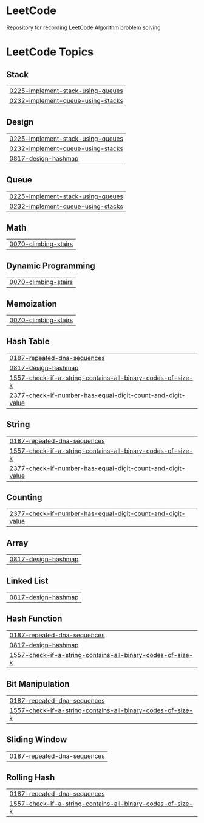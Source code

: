 # LeetCode
Repository for recording LeetCode Algorithm problem solving

<!---LeetCode Topics Start-->
# LeetCode Topics
## Stack
|  |
| ------- |
| [0225-implement-stack-using-queues](https://github.com/Jeongsunga/LeetCode/tree/master/0225-implement-stack-using-queues) |
| [0232-implement-queue-using-stacks](https://github.com/Jeongsunga/LeetCode/tree/master/0232-implement-queue-using-stacks) |
## Design
|  |
| ------- |
| [0225-implement-stack-using-queues](https://github.com/Jeongsunga/LeetCode/tree/master/0225-implement-stack-using-queues) |
| [0232-implement-queue-using-stacks](https://github.com/Jeongsunga/LeetCode/tree/master/0232-implement-queue-using-stacks) |
| [0817-design-hashmap](https://github.com/Jeongsunga/LeetCode/tree/master/0817-design-hashmap) |
## Queue
|  |
| ------- |
| [0225-implement-stack-using-queues](https://github.com/Jeongsunga/LeetCode/tree/master/0225-implement-stack-using-queues) |
| [0232-implement-queue-using-stacks](https://github.com/Jeongsunga/LeetCode/tree/master/0232-implement-queue-using-stacks) |
## Math
|  |
| ------- |
| [0070-climbing-stairs](https://github.com/Jeongsunga/LeetCode/tree/master/0070-climbing-stairs) |
## Dynamic Programming
|  |
| ------- |
| [0070-climbing-stairs](https://github.com/Jeongsunga/LeetCode/tree/master/0070-climbing-stairs) |
## Memoization
|  |
| ------- |
| [0070-climbing-stairs](https://github.com/Jeongsunga/LeetCode/tree/master/0070-climbing-stairs) |
## Hash Table
|  |
| ------- |
| [0187-repeated-dna-sequences](https://github.com/Jeongsunga/LeetCode/tree/master/0187-repeated-dna-sequences) |
| [0817-design-hashmap](https://github.com/Jeongsunga/LeetCode/tree/master/0817-design-hashmap) |
| [1557-check-if-a-string-contains-all-binary-codes-of-size-k](https://github.com/Jeongsunga/LeetCode/tree/master/1557-check-if-a-string-contains-all-binary-codes-of-size-k) |
| [2377-check-if-number-has-equal-digit-count-and-digit-value](https://github.com/Jeongsunga/LeetCode/tree/master/2377-check-if-number-has-equal-digit-count-and-digit-value) |
## String
|  |
| ------- |
| [0187-repeated-dna-sequences](https://github.com/Jeongsunga/LeetCode/tree/master/0187-repeated-dna-sequences) |
| [1557-check-if-a-string-contains-all-binary-codes-of-size-k](https://github.com/Jeongsunga/LeetCode/tree/master/1557-check-if-a-string-contains-all-binary-codes-of-size-k) |
| [2377-check-if-number-has-equal-digit-count-and-digit-value](https://github.com/Jeongsunga/LeetCode/tree/master/2377-check-if-number-has-equal-digit-count-and-digit-value) |
## Counting
|  |
| ------- |
| [2377-check-if-number-has-equal-digit-count-and-digit-value](https://github.com/Jeongsunga/LeetCode/tree/master/2377-check-if-number-has-equal-digit-count-and-digit-value) |
## Array
|  |
| ------- |
| [0817-design-hashmap](https://github.com/Jeongsunga/LeetCode/tree/master/0817-design-hashmap) |
## Linked List
|  |
| ------- |
| [0817-design-hashmap](https://github.com/Jeongsunga/LeetCode/tree/master/0817-design-hashmap) |
## Hash Function
|  |
| ------- |
| [0187-repeated-dna-sequences](https://github.com/Jeongsunga/LeetCode/tree/master/0187-repeated-dna-sequences) |
| [0817-design-hashmap](https://github.com/Jeongsunga/LeetCode/tree/master/0817-design-hashmap) |
| [1557-check-if-a-string-contains-all-binary-codes-of-size-k](https://github.com/Jeongsunga/LeetCode/tree/master/1557-check-if-a-string-contains-all-binary-codes-of-size-k) |
## Bit Manipulation
|  |
| ------- |
| [0187-repeated-dna-sequences](https://github.com/Jeongsunga/LeetCode/tree/master/0187-repeated-dna-sequences) |
| [1557-check-if-a-string-contains-all-binary-codes-of-size-k](https://github.com/Jeongsunga/LeetCode/tree/master/1557-check-if-a-string-contains-all-binary-codes-of-size-k) |
## Sliding Window
|  |
| ------- |
| [0187-repeated-dna-sequences](https://github.com/Jeongsunga/LeetCode/tree/master/0187-repeated-dna-sequences) |
## Rolling Hash
|  |
| ------- |
| [0187-repeated-dna-sequences](https://github.com/Jeongsunga/LeetCode/tree/master/0187-repeated-dna-sequences) |
| [1557-check-if-a-string-contains-all-binary-codes-of-size-k](https://github.com/Jeongsunga/LeetCode/tree/master/1557-check-if-a-string-contains-all-binary-codes-of-size-k) |
<!---LeetCode Topics End-->